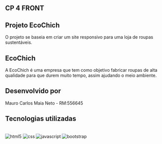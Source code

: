 ## CP 4 FRONT

## Projeto EcoChich

O projeto se baseia em criar um site responsivo para uma loja de roupas sustentáveis.

## EcoChich

A EcoChich é uma empresa que tem como objetivo fabricar roupas de alta qualidade para que durem muito tempo, assim ajudando o meio ambiente.

## Desenvolvido por

Mauro Carlos Maia Neto - RM:556645

## Tecnologias utilizadas
<div style="display: inline-block"><br/>
  <img align="center" alt="html5" src="https://img.shields.io/badge/HTML5-E34F26?style=for-the-badge&logo=html5&logoColor=white" />   <img align="center" alt="css" src="https://img.shields.io/badge/CSS3-1572B6?style=for-the-badge&logo=css3&logoColor=white" />   <img align="center" alt="javascript" src="https://img.shields.io/badge/JavaScript-F7DF1E?style=for-the-badge&logo=javascript&logoColor=black" />   <img align="center" alt="bootstrap" src="https://img.shields.io/badge/Bootstrap-563D7C?style=for-the-badge&logo=bootstrap&logoColor=white" />
</div>
